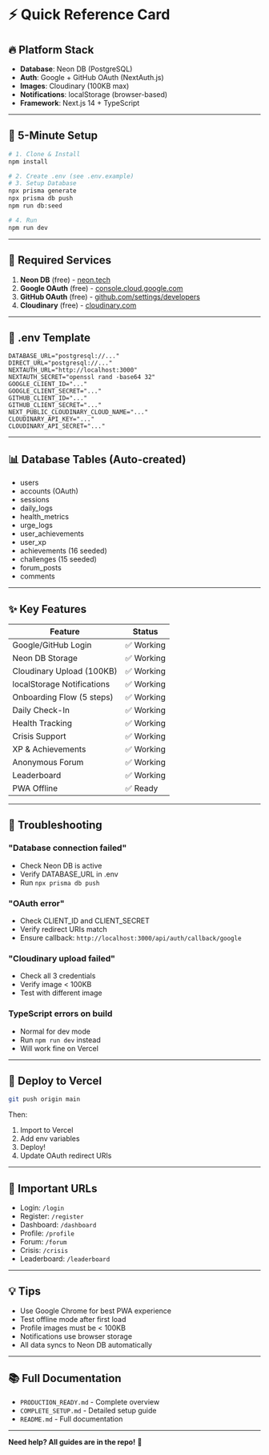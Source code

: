 # ⚡ Quick Reference Card

## 🔥 **Platform Stack**
- **Database**: Neon DB (PostgreSQL)
- **Auth**: Google + GitHub OAuth (NextAuth.js)
- **Images**: Cloudinary (100KB max)
- **Notifications**: localStorage (browser-based)
- **Framework**: Next.js 14 + TypeScript

---

## 🚀 **5-Minute Setup**

```bash
# 1. Clone & Install
npm install

# 2. Create .env (see .env.example)
# 3. Setup Database
npx prisma generate
npx prisma db push
npm run db:seed

# 4. Run
npm run dev
```

---

## 🔑 **Required Services**

1. **Neon DB** (free) - [neon.tech](https://neon.tech)
2. **Google OAuth** (free) - [console.cloud.google.com](https://console.cloud.google.com)
3. **GitHub OAuth** (free) - [github.com/settings/developers](https://github.com/settings/developers)
4. **Cloudinary** (free) - [cloudinary.com](https://cloudinary.com)

---

## 📝 **.env Template**

```env
DATABASE_URL="postgresql://..."
DIRECT_URL="postgresql://..."
NEXTAUTH_URL="http://localhost:3000"
NEXTAUTH_SECRET="openssl rand -base64 32"
GOOGLE_CLIENT_ID="..."
GOOGLE_CLIENT_SECRET="..."
GITHUB_CLIENT_ID="..."
GITHUB_CLIENT_SECRET="..."
NEXT_PUBLIC_CLOUDINARY_CLOUD_NAME="..."
CLOUDINARY_API_KEY="..."
CLOUDINARY_API_SECRET="..."
```

---

## 📊 **Database Tables** (Auto-created)

- users
- accounts (OAuth)
- sessions
- daily_logs
- health_metrics
- urge_logs
- user_achievements
- user_xp
- achievements (16 seeded)
- challenges (15 seeded)
- forum_posts
- comments

---

## ✨ **Key Features**

| Feature | Status |
|---------|--------|
| Google/GitHub Login | ✅ Working |
| Neon DB Storage | ✅ Working |
| Cloudinary Upload (100KB) | ✅ Working |
| localStorage Notifications | ✅ Working |
| Onboarding Flow (5 steps) | ✅ Working |
| Daily Check-In | ✅ Working |
| Health Tracking | ✅ Working |
| Crisis Support | ✅ Working |
| XP & Achievements | ✅ Working |
| Anonymous Forum | ✅ Working |
| Leaderboard | ✅ Working |
| PWA Offline | ✅ Ready |

---

## 🐛 **Troubleshooting**

### "Database connection failed"
- Check Neon DB is active
- Verify DATABASE_URL in .env
- Run `npx prisma db push`

### "OAuth error"
- Check CLIENT_ID and CLIENT_SECRET
- Verify redirect URIs match
- Ensure callback: `http://localhost:3000/api/auth/callback/google`

### "Cloudinary upload failed"
- Check all 3 credentials
- Verify image < 100KB
- Test with different image

### TypeScript errors on build
- Normal for dev mode
- Run `npm run dev` instead
- Will work fine on Vercel

---

## 🚢 **Deploy to Vercel**

```bash
git push origin main
```
Then:
1. Import to Vercel
2. Add env variables
3. Deploy!
4. Update OAuth redirect URIs

---

## 📍 **Important URLs**

- Login: `/login`
- Register: `/register`
- Dashboard: `/dashboard`
- Profile: `/profile`
- Forum: `/forum`
- Crisis: `/crisis`
- Leaderboard: `/leaderboard`

---

## 💡 **Tips**

- Use Google Chrome for best PWA experience
- Test offline mode after first load
- Profile images must be < 100KB
- Notifications use browser storage
- All data syncs to Neon DB automatically

---

## 📚 **Full Documentation**

- `PRODUCTION_READY.md` - Complete overview
- `COMPLETE_SETUP.md` - Detailed setup guide
- `README.md` - Full documentation

---

**Need help? All guides are in the repo!** 🎉

